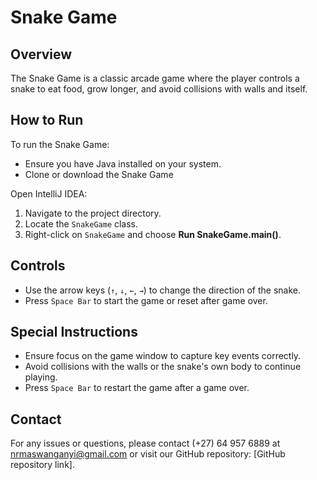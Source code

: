 # Snake Game

## Overview
The Snake Game is a classic arcade game where the player controls a snake to eat food, grow longer, and avoid collisions with walls and itself.

## How to Run
To run the Snake Game:
- Ensure you have Java installed on your system.
- Clone or download the Snake Game

Open IntelliJ IDEA:
1. Navigate to the project directory.
2. Locate the `SnakeGame` class.
3. Right-click on `SnakeGame` and choose **Run SnakeGame.main()**.

## Controls
- Use the arrow keys (`↑`, `↓`, `←`, `→`) to change the direction of the snake.
- Press `Space Bar` to start the game or reset after game over.

## Special Instructions
- Ensure focus on the game window to capture key events correctly.
- Avoid collisions with the walls or the snake's own body to continue playing.
- Press `Space Bar` to restart the game after a game over.

## Contact
For any issues or questions, please contact (+27) 64 957 6889 at nrmaswanganyi@gmail.com or visit our GitHub repository: [GitHub repository link].
